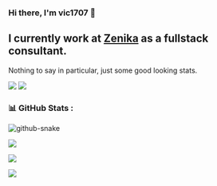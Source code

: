 ### Hi there, I'm vic1707 👋

## I currently work at [Zenika](https://zenika.com/fr-FR/agency/lille) as a fullstack consultant.

Nothing to say in particular, just some good looking stats.

![](https://img.shields.io/github/stars/vic1707?style=flat-square) ![](https://img.shields.io/github/followers/vic1707?style=flat-square)

### 📊 GitHub Stats :

<picture>
  <source media="(prefers-color-scheme: dark)" srcset="https://github.com/vic1707/vic1707/blob/output/github-snake-dark.svg">
  <source media="(prefers-color-scheme: light)" srcset="https://github.com/vic1707/vic1707/blob/output/github-snake.svg">
  <img alt="github-snake" src="https://github.com/vic1707/vic1707/blob/output/github-snake.svg">
</picture>

<p>
  <picture class="ghStats">
  <source
    srcset="https://github-readme-stats.vercel.app/api?username=vic1707&theme=dracula&count_private=true&show_icons=true"
    media="(prefers-color-scheme: dark)"
  />
  <source
    srcset="https://github-readme-stats.vercel.app/api?username=vic1707&count_private=true&show_icons=true"
    media="(prefers-color-scheme: light), (prefers-color-scheme: no-preference)"
  />
  <img src="https://github-readme-stats.vercel.app/api?username=vic1707&theme=dracula&count_private=true&show_icons=true" />
  </picture>
</p>
<p>
  <picture class="streak">
    <source 
      srcset="https://github-readme-streak-stats.herokuapp.com/?user=vic1707&theme=dracula"
      media="(prefers-color-scheme: dark)"
    />
    <source
      srcset="https://github-readme-streak-stats.herokuapp.com/?user=vic1707"
      media="(prefers-color-scheme: light), (prefers-color-scheme: no-preference)"
    />
    <img src="https://github-readme-streak-stats.herokuapp.com/?user=vic1707&theme=dracula" />
  </picture>
</p>
<p>
  <picture class="lang">
    <source 
      srcset="https://github-readme-stats.vercel.app/api/top-langs/?username=vic1707&theme=dracula&count_private=true"
      media="(prefers-color-scheme: dark)"
    />
    <source
      srcset="https://github-readme-stats.vercel.app/api/top-langs/?username=vic1707&count_private=true"
      media="(prefers-color-scheme: light), (prefers-color-scheme: no-preference)"
    />
    <img src="https://github-readme-stats.vercel.app/api/top-langs/?username=vic1707&theme=dracula&count_private=true" />
  </picture>
</p>
